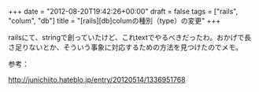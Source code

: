 +++
date = "2012-08-20T19:42:26+00:00"
draft = false
tags = ["rails", "colum", "db"]
title = "[rails][db]columの種別（type）の変更"
+++
<p>railsにて、stringで創っていたけど、これtextでやるべきだったわ。おかげで長さ足りないとか、そういう事象に対応するための方法を見つけたのでメモ。</p>&#13;
&#13;
<p>参考：</p>&#13;
<p><a href="http://junichiito.hateblo.jp/entry/20120514/1336951768">http://junichiito.hateblo.jp/entry/20120514/1336951768</a></p> 